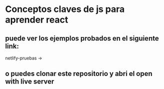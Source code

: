 # Conceptos claves de js para aprender react

## puede ver los ejemplos probados en el siguiente link:

netlify-pruebas ->

## o puedes clonar este repositorio y abri el open with live server

